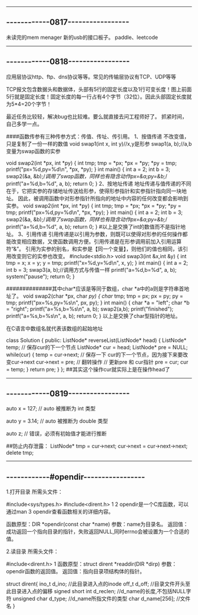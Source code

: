 ---------------------------------
------------0817-----------------
---------------------------------
未读完的mem menager 
新的usb的接口板子。
paddle、leetcode


---------------------------------
------------0818-----------------
---------------------------------
应用层协议http、ftp、dns协议等等。常见的传输层协议有TCP、UDP等等

TCP报文包含数据头和数据体，头部有5行的固定长度以及1行可变长度！图上前面5行就是固定长度！固定长度的每一行占有4个字节（32位）。因此头部固定长度就为5*4=20个字节！


最近任务比较轻，解决bug也比较难。要么就直接去问工程师好了。
抓紧时间，自己多学一点。

####函数传参有三种传参方式：传值、传址、传引用。
1、按值传递
不改变值，只是复制了一份一样的数值
void swap1(int x, int y)//x,y是形参
swap1(a, b);//a,b变量为swap函数的实参

void swap2(int *px, int *py)
{
	int tmp;
	tmp = *px;
	*px = *py;
	*py = tmp;
	printf("px=%d,py=%d\n", *px, *py);
}
int main()
{
	int a = 2;
	int b = 3;
	swap2(&a, &b);/*调用了swap函数，同样也有隐含动作px=&a;py=&b;*/
	printf("a=%d,b=%d", a, b);
	return 0;
}
2、按地址传递
地址传递与值传递的不同在于，它把实参的存储地址传送给形参，使得形参指针和实参指针指向同一块地址。
因此，被调用函数中对形参指针所指向的地址中内容的任何改变都会影响到实参。
void swap2(int *px, int *py)
{
	int tmp;
	tmp = *px;
	*px = *py;
	*py = tmp;
	printf("px=%d,py=%d\n", *px, *py);
}
int main()
{
	int a = 2;
	int b = 3;
	swap2(&a, &b);/*调用了swap函数，同样也有隐含动作px=&a;py=&b;*/
	printf("a=%d,b=%d", a, b);
	return 0;
}
#以上是交换了int的数值而不是指针地址。
3、引用传递
引用传递是以引用为参数，则既可以使得对形参的任何操作都能改变相应数据，又使函数调用方便。引用传递是在形参调用前加入引用运算符“&”。
引用为实参的别名，和实参是【同一个变量】，则他们的值也相同，该引用改变则它的实参也改变。
#include<stdio.h>
void  swap3(int &x,int &y)
{
	int tmp = x;
	x = y;
	y = tmp;
	printf("x=%d,y=%d\n", x, y);
}
int main()
{
	int a = 2;
	int b = 3;
	swap3(a, b);//调用方式与传值一样
	printf("a=%d,b=%d", a, b);
	system("pause");
	return 0;
}


##############其中char*应该是等同于数组，char *a中的a则是字符串首地址了。
void swap2(char *px, char *py)
{
        char*  tmp;
        tmp = px;
        px = py;
        py = tmp;
        printf("px=%s,py=%s\n", px, py);
}
int main()
{
        char *a = "left";
        char *b = "right";
        printf("a=%s,b=%s\n", a, b);
        swap2(a,b);
        printf("finished");
        printf("a=%s,b=%s\n", a, b);
        return 0;
}
以上是交换了char型指针的地址。

在C语言中数组名就代表该数组的起始地址


class Solution {
public:
    ListNode* reverseList(ListNode* head) {
        ListNode* temp; // 保存cur的下一个节点
        ListNode* cur = head;
        ListNode* pre = NULL;
        while(cur) {
            temp = cur->next;  // 保存一下 cur的下一个节点，因为接下来要改变cur->next
            cur->next = pre; // 翻转操作
            // 更新pre 和 cur指针
            pre = cur;
            cur = temp;
        }
        return pre;
    }
};
##其实这个操作cur就实际上是在操作head了




---------------------------------
------------0819-----------------
---------------------------------
auto x = 127;               // auto 被推断为 int 类型

auto y = 3.14;              // auto 被推断为 double 类型

auto z;                         // 错误，必须有初始值才能进行推断

##防止内存泄露：
  		ListNode* tmp = cur->next;
                cur->next = cur->next->next;
                delete tmp;

---------------------------------
------------#opendir-----------------
---------------------------------

1.打开目录 
所需头文件：

#include<sys/types.h>
#include<dirent.h>
1
2
opendir是一个C库函数，可以通过man 3 opendir查看函数相关的详细内容。

函数原型：DIR *opendir(const char *name) 
参数：name为目录名。 
返回值：成功返回一个指向目录的指针，失败返回NULL,同时errno会被设置为一个合适的值。

2.读目录 
所需头文件：

#include<dirent.h>
1
函数原型：struct dirent *readdir(DIR *dirp) 
参数：opendir函数的返回值。 
返回值：指向目录项结构体的指针。

struct dirent{
    ino_t d_ino;    //此目录进入点的inode
    off_t d_off;     //目录文件开头至此目录进入点的偏移
    signed short int d_reclen;      //d_name的长度,不包括NULL字符
    unsigned char d_type;           //d_name所指文件的类型
    char d_name[256];     //文件名
}




















